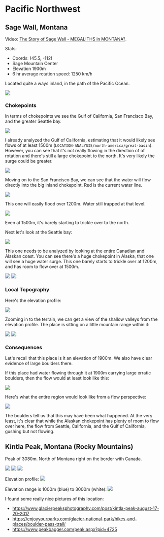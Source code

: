 # Pacific Northwest

## Sage Wall, Montana

Video: [The Story of Sage Wall - MEGALITHS in MONTANA?](https://www.youtube.com/watch?v=qSQC3mgp3Mc).

Stats:
- Coords: (45.5, -112)
- Sage Mountain Center
- Elevation 1900m
- 6 hr average rotation speed: 1250 km/h

Located quite a ways inland, in the path of the Pacific Ocean.

![](img/overview.jpg)

### Chokepoints

In terms of chokepoints we see the Gulf of California, San Francisco Bay, and the greater Seattle bay.

![](img/chokepoints.jpg)

I already analyzed the Gulf of California, estimating that it would likely see flows of at least 1500m (`LOCATION-ANALYSIS/north-america/great-basin`). However, you can see that it's not really flowing in the direction of of rotation and there's still a large chokepoint to the north. It's very likely the surge could be greater.

![](img/1500.png)

Moving on to the San Francisco Bay, we can see that the water will flow directly into the big inland chokepoint. Red is the current water line.

![](img/chokepoint2.jpg)

This one will easily flood over 1200m. Water still trapped at that level.

![](img/1200-cali.png)

Even at 1500m, it's barely starting to trickle over to the north.

Next let's look at the Seattle bay:

![](img/chokepoint3.jpg)

This one needs to be analyzed by looking at the entire Canadian and Alaskan coast. You can see there's a huge chokepoint in Alaska, that one will see a huge water surge. This one barely starts to trickle over at 1200m, and has room to flow over at 1500m.

![](img/1200-north.png)
![](img/1500-all.png)

### Local Topography

Here's the elevation profile:

![](img/elevation.png)

Zooming in to the terrain, we can get a view of the shallow valleys from the elevation profile. The place is sitting on a little mountain range within it:

![](img/terrain.jpg)
![](img/terrain2.jpg)

### Consequences

Let's recall that this place is it an elevation of 1900m. We also have clear evidence of large boulders there.

If this place had water flowing through it at 1900m carrying large erratic boulders, then the flow would at least look like this:

![](img/1900.png)

Here's what the entire region would look like from a flow perspective:

![](img/1900-all.png)

The boulders tell us that this may have been what happened. At the very least, it's clear that while the Alaskan chokepoint has plenty of room to flow over here, the flow from Seattle, California, and the Gulf of California, gushing but not flowing.

## Kintla Peak, Montana (Rocky Mountains)

Peak of 3080m. North of Montana right on the border with Canada.

![](glacier-nat-park.jpg)
![](img/kintla2.jpg)
![](img/kintla3.jpg)

Elevation profile:
![](img/kintla.jpg)

Elevation range is 1000m (blue) to 3000m (white):
![](img/kintla4.png)

I found some really nice pictures of this location:
- https://www.glacierpeaksphotography.com/post/kintla-peak-august-17-20-2017
- https://enjoyyourparks.com/glacier-national-park/hikes-and-places/boulder-pass-trail/
- https://www.peakbagger.com/peak.aspx?pid=4725
